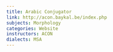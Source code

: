 ```yaml
---
title: Arabic Conjugator
link: http://acon.baykal.be/index.php
subjects: Morphology
categories: Website
instructors: ACON
dialects: MSA
---
```

